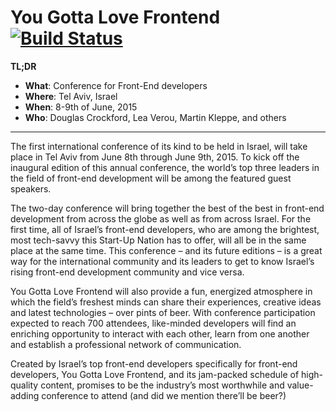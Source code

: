 # You Gotta Love Frontend [![Build Status](https://secure.travis-ci.org/YouGottaLoveFrontEnd/website-2015.svg?branch=master)](https://travis-ci.org/YouGottaLoveFrontEnd/website-2015)

**TL;DR**

* **What**: Conference for Front-End developers
* **Where**: Tel Aviv, Israel
* **When**: 8-9th of June, 2015
* **Who**: Douglas Crockford, Lea Verou, Martin Kleppe, and others

---

The first international conference of its kind to be held in Israel, will take place in Tel Aviv
from June 8th through June 9th, 2015. To kick off the inaugural edition of this annual conference,
the world’s top three leaders in the field of front-end development will be among the featured
guest speakers.

The two-day conference will bring together the best of the best in front-end development from
across the globe as well as from across Israel.  For the first time, all of Israel’s front-end
developers, who are among the brightest, most tech-savvy this Start-Up Nation has to offer, will
all be in the same place at the same time.  This conference – and its future editions – is a great
way for the international community and its leaders to get to know Israel’s rising front-end
development community and vice versa.

You Gotta Love Frontend will also provide a fun, energized atmosphere in which the field’s freshest minds can share
their experiences, creative ideas and latest technologies – over pints of beer. With conference
participation expected to reach 700 attendees, like-minded developers will find an enriching
opportunity to interact with each other, learn from one another and establish a professional
network of communication.

Created by Israel’s top front-end developers specifically for front-end developers, You Gotta Love Frontend, and its
jam-packed schedule of high-quality content, promises to be the industry’s most worthwhile
and value-adding conference to attend (and did we mention there’ll be beer?)